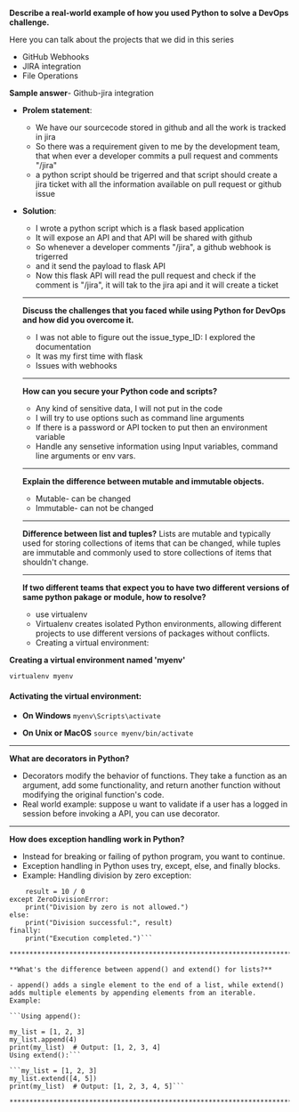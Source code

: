**Describe a real-world example of how you used Python to solve a DevOps challenge.**

Here you can talk about the projects that we did in this series
- GitHub Webhooks
- JIRA integration
- File Operations

**Sample answer**- Github-jira integration
- **Prolem statement**:
  - We have our sourcecode stored in github and all the work is tracked in jira
  - So there was a requirement given to me by the development team, that when ever a developer commits a pull request and comments "/jira"
  - a python script should be trigerred and that script should create a jira ticket with all the information available on pull request or github issue
  
- **Solution**:
  - I wrote a python script which is a flask based application
  - It will expose an API and that API will be shared with github
  - So whenever a developer comments "/jira", a github webhook is trigerred
  - and it send the payload to flask API
  - Now this flask API will read the pull request and check if the comment is "/jira", it will tak to the jira api and it will create a ticket


  **********************************************************************************************************************************************************************************

  **Discuss the challenges that you faced while using Python for DevOps and how did you overcome it.**

  - I was not able to figure out the issue_type_ID: I explored the documentation
  - It was my first time with flask
  - Issues with webhooks
 
  **********************************************************************************************************************************************************************************

  **How can you secure your Python code and scripts?**

  - Any kind of sensitive data, I will not put in the code
  - I will try to use options such as command line arguments
  - If there is a password or API tocken to put then an environment variable
  - Handle any sensetive information using Input variables, command line arguments or env vars.
 
  **********************************************************************************************************************************************************************************

  **Explain the difference between mutable and immutable objects.**

  - Mutable- can be changed
  - Immutable- can not be changed
 
  ********************************************************************************************************************************************************************************

  **Difference between list and tuples?**
  Lists are mutable and typically used for storing collections of items that can be changed, while tuples are immutable and commonly used to store collections of items that shouldn't change.

  ****************************************************************************************************************************************************************************************

  **If two different teams that expect you to have two different versions of same python pakage or module, how to resolve?**

  - use virtualenv
  - Virtualenv creates isolated Python environments, allowing different projects to use different versions of packages without conflicts. 
  - Creating a virtual environment:

**Creating a virtual environment named 'myenv'**

```virtualenv myenv```

#### Activating the virtual environment:

- **On Windows**
```myenv\Scripts\activate```

- **On Unix or MacOS**
```source myenv/bin/activate```

*************************************************************************************************************************************************************************************************

**What are decorators in Python?**

- Decorators modify the behavior of functions. They take a function as an argument, add some functionality, and return another function without modifying the original function's code. 
- Real world example: suppose u want to validate if a user has a logged in session before invoking a API, you can use decorator.

************************************************************************************************************************************************************************************************
**How does exception handling work in Python?**

- Instead for breaking or failing of python program, you want to continue.
- Exception handling in Python uses try, except, else, and finally blocks.
- Example: Handling division by zero exception:

```try:
    result = 10 / 0
except ZeroDivisionError:
    print("Division by zero is not allowed.")
else:
    print("Division successful:", result)
finally:
    print("Execution completed.")```

**********************************************************************************************************************************************************************************************

**What's the difference between append() and extend() for lists?**

- append() adds a single element to the end of a list, while extend() adds multiple elements by appending elements from an iterable. Example:

```Using append():

my_list = [1, 2, 3]
my_list.append(4)
print(my_list)  # Output: [1, 2, 3, 4]
Using extend():```

```my_list = [1, 2, 3]
my_list.extend([4, 5])
print(my_list)  # Output: [1, 2, 3, 4, 5]```

*********************************************************************************************************************************************************************************************************


